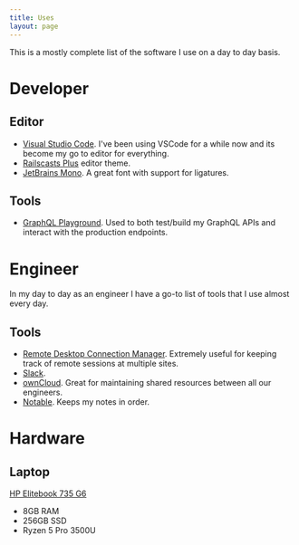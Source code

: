 ```yaml
---
title: Uses
layout: page
---
```

This is a mostly complete list of the software I use on a day to day basis.

# Developer

## Editor

- [Visual Studio Code](https://code.visualstudio.com/). I've been using VSCode
  for a while now and its become my go to editor for everything.
- [Railscasts Plus](https://marketplace.visualstudio.com/items?itemName=marlosirapuan.vscode-theme-railscasts-plus)
  editor theme.
- [JetBrains Mono](https://www.jetbrains.com/lp/mono/). A great font with
  support for ligatures.

## Tools

- [GraphQL Playground](https://github.com/prisma/graphql-playground). Used to
  both test/build my GraphQL APIs and interact with the production endpoints.

# Engineer

In my day to day as an engineer I have a go-to list of tools that I use almost
every day.

## Tools

- [Remote Desktop Connection Manager](https://www.microsoft.com/en-gb/download/details.aspx?id=44989).
  Extremely useful for keeping track of remote sessions at multiple sites.
- [Slack](https://slack.com/).
- [ownCloud](https://owncloud.org/). Great for maintaining shared resources
  between all our engineers.
- [Notable](https://github.com/notable/notable). Keeps my notes in order.

# Hardware

## Laptop

[HP Elitebook 735 G6](https://store.hp.com/UKStore/Merch/Product.aspx?id=6XE81EA&opt=ABU&sel=DEF)

- 8GB RAM
- 256GB SSD
- Ryzen 5 Pro 3500U